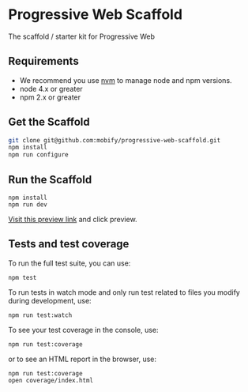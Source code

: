 # Progressive Web Scaffold
The scaffold / starter kit for Progressive Web

## Requirements
- We recommend you use [nvm](https://github.com/creationix/nvm#installation) to
manage node and npm versions.
- node 4.x or greater
- npm 2.x or greater

## Get the Scaffold

```bash
git clone git@github.com:mobify/progressive-web-scaffold.git
npm install
npm run configure
```

## Run the Scaffold

```
npm install
npm run dev
```

[Visit this preview link](https://preview.mobify.com/?url=http%3A%2F%2Fwww.merlinspotions.com%2F&site_folder=https%3A%2F%2Flocalhost%3A8443%2Floader.js&disabled=0&domain=&scope=0) and click preview.

## Tests and test coverage

To run the full test suite, you can use:

```
npm test
```

To run tests in watch mode and only run test related to files you modify during development, use:

```
npm run test:watch
```

To see your test coverage in the console, use:

```
npm run test:coverage
```

or to see an HTML report in the browser, use:

```
npm run test:coverage
open coverage/index.html
```